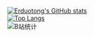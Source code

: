 [![Erduotong's GitHub stats](https://github-readme-stats.vercel.app/api?username=erduotong&count_private=true&show_icons=true)](https://github.com/erduotong/github-readme-stats)   
[![Top Langs](https://github-readme-stats.vercel.app/api/top-langs/?username=erduotong)](https://github.com/erduotong/github-readme-stats)      
![B站统计](https://stats.justsong.cn/api/bilibili/?id=1486177608&theme=dark)  
